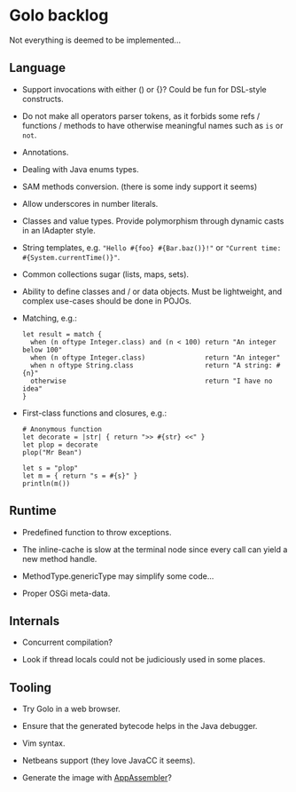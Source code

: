 # Golo backlog

Not everything is deemed to be implemented...

## Language

* Support invocations with either () or {}? Could be fun for DSL-style constructs.

* Do not make all operators parser tokens, as it forbids some refs / functions / methods to
  have otherwise meaningful names such as `is` or `not`.

* Annotations.

* Dealing with Java enums types.

* SAM methods conversion. (there is some indy support it seems)

* Allow underscores in number literals.

* Classes and value types. Provide polymorphism through dynamic casts in an IAdapter style.

* String templates, e.g. `"Hello #{foo} #{Bar.baz()}!"` or `"Current time: #{System.currentTime()}"`.

* Common collections sugar (lists, maps, sets).

* Ability to define classes and / or data objects.
  Must be lightweight, and complex use-cases should be done in POJOs.

* Matching, e.g.:
  
    ```
    let result = match {
      when (n oftype Integer.class) and (n < 100) return "An integer below 100"
      when (n oftype Integer.class)               return "An integer"
      when n oftype String.class                  return "A string: #{n}"
      otherwise                                   return "I have no idea"
    }
    ```

* First-class functions and closures, e.g.:

    ```
    # Anonymous function
    let decorate = |str| { return ">> #{str} <<" }
    let plop = decorate
    plop("Mr Bean")

    let s = "plop"
    let m = { return "s = #{s}" }
    println(m())
    ```

## Runtime

* Predefined function to throw exceptions.

* The inline-cache is slow at the terminal node since every call can yield a new method handle.

* MethodType.genericType may simplify some code...

* Proper OSGi meta-data.

## Internals

* Concurrent compilation?

* Look if thread locals could not be judiciously used in some places.

## Tooling

* Try Golo in a web browser.

* Ensure that the generated bytecode helps in the Java debugger.

* Vim syntax.

* Netbeans support (they love JavaCC it seems).

* Generate the image with [AppAssembler](http://mojo.codehaus.org/appassembler/appassembler-maven-plugin/usage-program.html)?

